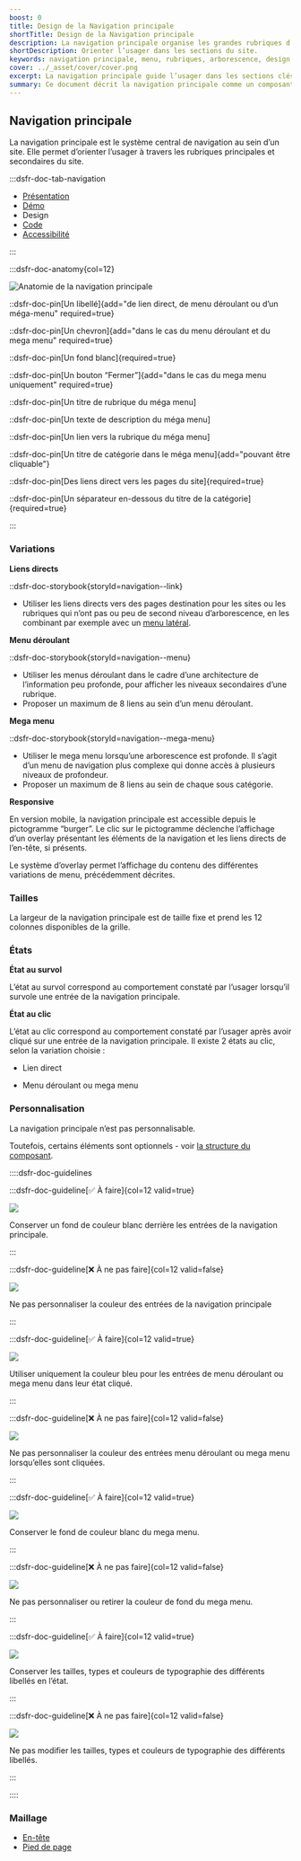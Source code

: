 ```yaml
---
boost: 0
title: Design de la Navigation principale
shortTitle: Design de la Navigation principale
description: La navigation principale organise les grandes rubriques d’un site et permet à l’usager de s’orienter dans son arborescence.
shortDescription: Orienter l’usager dans les sections du site.
keywords: navigation principale, menu, rubriques, arborescence, design system, UX, interface, usager, header, mega menu
cover: ../_asset/cover/cover.png
excerpt: La navigation principale guide l’usager dans les sections clés d’un site et structure les niveaux d’accès à l’information. Elle se place sous l’en-tête et peut inclure des menus déroulants ou mega menus.
summary: Ce document décrit la navigation principale comme un composant central d’un site web, servant à organiser et hiérarchiser les principales rubriques. Il présente les cas d’usage, les variantes possibles, les limites en matière de profondeur et de densité, ainsi que les bonnes pratiques éditoriales. Il donne aussi des recommandations sur l’association avec d’autres composants comme la barre de recherche ou le menu latéral, afin de renforcer l’expérience utilisateur dans la navigation globale du site.
---
```


## Navigation principale

La navigation principale est le système central de navigation au sein d’un site. Elle permet d’orienter l’usager à travers les rubriques principales et secondaires du site.

:::dsfr-doc-tab-navigation

- [Présentation](../index.md)
- [Démo](../demo/index.md)
- Design
- [Code](../code/index.md)
- [Accessibilité](../accessibility/index.md)

:::

:::dsfr-doc-anatomy{col=12}

![Anatomie de la navigation principale](../_asset/anatomy/anatomy-1.png)

::dsfr-doc-pin[Un libellé]{add="de lien direct, de menu déroulant ou d’un méga-menu" required=true}

::dsfr-doc-pin[Un chevron]{add="dans le cas du menu déroulant et du mega menu" required=true}

::dsfr-doc-pin[Un fond blanc]{required=true}

::dsfr-doc-pin[Un bouton “Fermer”]{add="dans le cas du mega menu uniquement" required=true}

::dsfr-doc-pin[Un titre de rubrique du méga menu]

::dsfr-doc-pin[Un texte de description du méga menu]

::dsfr-doc-pin[Un lien vers la rubrique du méga menu]

::dsfr-doc-pin[Un titre de catégorie dans le méga menu]{add="pouvant être cliquable"}

::dsfr-doc-pin[Des liens direct vers les pages du site]{required=true}

::dsfr-doc-pin[Un séparateur en-dessous du titre de la catégorie]{required=true}

:::

### Variations

**Liens directs**

::dsfr-doc-storybook{storyId=navigation--link}

- Utiliser les liens directs vers des pages destination pour les sites ou les rubriques qui n’ont pas ou peu de second niveau d’arborescence, en les combinant par exemple avec un [menu latéral](../../../../sidemenu/_part/doc/index.md).

**Menu déroulant**

::dsfr-doc-storybook{storyId=navigation--menu}

- Utiliser les menus déroulant dans le cadre d’une architecture de l’information peu profonde, pour afficher les niveaux secondaires d’une rubrique.
- Proposer un maximum de 8 liens au sein d’un menu déroulant.

**Mega menu**

::dsfr-doc-storybook{storyId=navigation--mega-menu}

- Utiliser le mega menu lorsqu’une arborescence est profonde. Il s’agit d’un menu de navigation plus complexe qui donne accès à plusieurs niveaux de profondeur.
- Proposer un maximum de 8 liens au sein de chaque sous catégorie.

**Responsive**

En version mobile, la navigation principale est accessible depuis le pictogramme “burger”. Le clic sur le pictogramme déclenche l’affichage d’un overlay présentant les éléments de la navigation et les liens directs de l’en-tête, si présents.

Le système d’overlay permet l’affichage du contenu des différentes variations de menu, précédemment décrites.

### Tailles

La largeur de la navigation principale est de taille fixe et prend les 12 colonnes disponibles de la grille.

### États

**État au survol**

L’état au survol correspond au comportement constaté par l’usager lorsqu’il survole une entrée de la navigation principale.

**État au clic**

L’état au clic correspond au comportement constaté par l’usager après avoir cliqué sur une entrée de la navigation principale. Il existe 2 états au clic, selon la variation choisie :

- Lien direct

- Menu déroulant ou mega menu

### Personnalisation

La navigation principale n’est pas personnalisable.

Toutefois, certains éléments sont optionnels - voir [la structure du composant](#navigation-principale).

::::dsfr-doc-guidelines

:::dsfr-doc-guideline[✅ À faire]{col=12 valid=true}

![](../_asset/custom/do-1.png)

Conserver un fond de couleur blanc derrière les entrées de la navigation principale.

:::

:::dsfr-doc-guideline[❌ À ne pas faire]{col=12 valid=false}

![](../_asset/custom/dont-1.png)

Ne pas personnaliser la couleur des entrées de la navigation principale

:::

:::dsfr-doc-guideline[✅ À faire]{col=12 valid=true}

![](../_asset/custom/do-2.png)

Utiliser uniquement la couleur bleu pour les entrées de menu déroulant ou mega menu dans leur état cliqué.

:::

:::dsfr-doc-guideline[❌ À ne pas faire]{col=12 valid=false}

![](../_asset/custom/dont-2.png)

Ne pas personnaliser la couleur des entrées menu déroulant ou mega menu lorsqu’elles sont cliquées.

:::

:::dsfr-doc-guideline[✅ À faire]{col=12 valid=true}

![](../_asset/custom/do-3.png)

Conserver le fond de couleur blanc du mega menu.

:::

:::dsfr-doc-guideline[❌ À ne pas faire]{col=12 valid=false}

![](../_asset/custom/dont-3.png)

Ne pas personnaliser ou retirer la couleur de fond du mega menu.

:::

:::dsfr-doc-guideline[✅ À faire]{col=12 valid=true}

![](../_asset/custom/do-4.png)

Conserver les tailles, types et couleurs de typographie des différents libellés en l’état.

:::

:::dsfr-doc-guideline[❌ À ne pas faire]{col=12 valid=false}

![](../_asset/custom/dont-4.png)

Ne pas modifier les tailles, types et couleurs de typographie des différents libellés.

:::

::::

### Maillage

- [En-tête](../../../../header/_part/doc/index.md)
- [Pied de page](../../../../footer/_part/doc/index.md)
